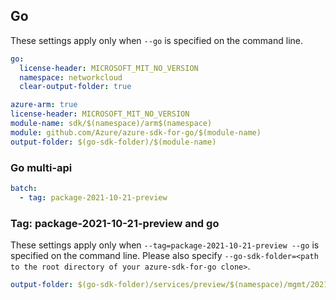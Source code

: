 ## Go

These settings apply only when `--go` is specified on the command line.

``` yaml $(go) && !$(track2)
go:
  license-header: MICROSOFT_MIT_NO_VERSION
  namespace: networkcloud
  clear-output-folder: true
```

```yaml $(go) && $(track2)
azure-arm: true
license-header: MICROSOFT_MIT_NO_VERSION
module-name: sdk/$(namespace)/arm$(namespace)
module: github.com/Azure/azure-sdk-for-go/$(module-name)
output-folder: $(go-sdk-folder)/$(module-name)
```
### Go multi-api

``` yaml $(go) && $(multiapi)
batch:
  - tag: package-2021-10-21-preview
```
### Tag: package-2021-10-21-preview and go
These settings apply only when `--tag=package-2021-10-21-preview --go` is specified on the command line.
Please also specify `--go-sdk-folder=<path to the root directory of your azure-sdk-for-go clone>`.
``` yaml $(tag) == 'package-2021-10-21-preview' && $(go)
output-folder: $(go-sdk-folder)/services/preview/$(namespace)/mgmt/2021-10-21-preview/$(namespace)
```
